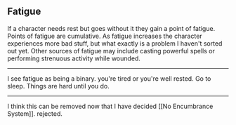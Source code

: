 ## Fatigue
If a character needs rest but goes without it they gain a point of fatigue. Points of fatigue are cumulative. As fatigue increases the character experiences more bad stuff, but what exactly is a problem I haven't sorted out yet. Other sources of fatigue may include casting powerful spells or performing strenuous activity while wounded.

---

I see fatigue as being a binary. you're tired or you're well rested. Go to sleep. Things are hard until you do.

---

I think this can be removed now that I have decided [[No Encumbrance System]]. rejected.